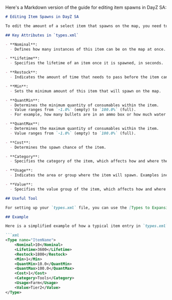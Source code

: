 Here's a Markdown version of the guide for editing item spawns in DayZ SA:

```markdown
# Editing Item Spawns in DayZ SA

To edit the amount of a select item that spawns on the map, you need to modify the `types.xml` file. Here's a basic overview of the key attributes in the `types.xml` file and their effects:

## Key Attributes in `types.xml`

- **Nominal**: 
  - Defines how many instances of this item can be on the map at once.

- **Lifetime**: 
  - Specifies the lifetime of an item once it is spawned, in seconds.

- **Restock**: 
  - Indicates the amount of time that needs to pass before the item can spawn again.

- **Min**: 
  - Sets the minimum amount of this item that will spawn on the map.

- **QuantMin**: 
  - Determines the minimum quantity of consumables within the item. 
  - Value ranges from `-1.0%` (empty) to `100.0%` (full). 
  - For example, how many bullets are in an ammo box or how much water is in a bottle.

- **QuantMax**: 
  - Determines the maximum quantity of consumables within the item. 
  - Value ranges from `-1.0%` (empty) to `100.0%` (full).

- **Cost**: 
  - Determines the spawn chance of the item. 

- **Category**: 
  - Specifies the category of the item, which affects how and where the item spawns. Examples include Weapons, Tools, Containers, Clothes, etc.

- **Usage**: 
  - Indicates the area or group where the item will spawn. Examples include Farm, Industrial, Medic, Hunting, etc.

- **Value**: 
  - Specifies the value group of the item, which affects how and where the item spawns. Examples include Tier1, Tier2, Tier3, etc.

## Useful Tool

For setting up your `types.xml` file, you can use the [Types to Expansion Market Converter UI](https://github.com/Ninjin89/Types-to-Expansion-Market-Converter-UI/releases/tag/v2.0.5.8). This tool helps simplify the configuration of item spawns.

## Example

Here is a simplified example of how a typical item entry in `types.xml` might look:

```xml
<Type name="ItemName">
    <Nominal>10</Nominal>
    <Lifetime>3600</Lifetime>
    <Restock>1800</Restock>
    <Min>1</Min>
    <QuantMin>10.0</QuantMin>
    <QuantMax>100.0</QuantMax>
    <Cost>1</Cost>
    <Category>Tools</Category>
    <Usage>Farm</Usage>
    <Value>Tier2</Value>
</Type>
```
